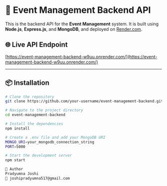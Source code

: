 # 🎉 Event Management Backend API

This is the backend API for the **Event Management** system. It is built using **Node.js**, **Express.js**, and **MongoDB**, and deployed on [Render.com](https://event-management-backend-w9uu.onrender.com/).

## 🌐 Live API Endpoint
[https://event-management-backend-w9uu.onrender.com/](https://event-management-backend-w9uu.onrender.com/)

---

## 📦 Installation

```bash
# Clone the repository
git clone https://github.com/your-username/event-management-backend.git

# Navigate to the project directory
cd event-management-backend

# Install the dependencies
npm install

# Create a .env file and add your MongoDB URI
MONGO_URI=your_mongodb_connection_string
PORT=5000

# Start the development server
npm start

🙌 Author
Pradyumna Joshi
📧 joshipradyumna517@gmail.com

